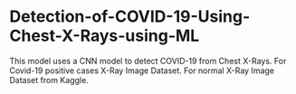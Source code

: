 # Detection-of-COVID-19-Using-Chest-X-Rays-using-ML
This model uses a CNN model to detect COVID-19 from Chest X-Rays.
For Covid-19 positive cases X-Ray Image Dataset.
For normal X-Ray Image Dataset from Kaggle.

